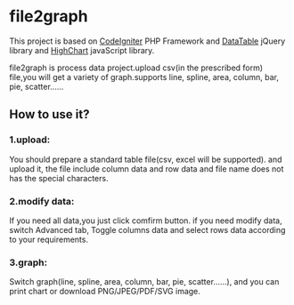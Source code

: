 file2graph
==========

This project is based on [CodeIgniter](http://ellislab.com/codeigniter) PHP Framework and [DataTable](http://www.datatables.net/) jQuery library and [HighChart](http://www.highcharts.com/) javaScript library.

file2graph is process data project.upload csv(in the prescribed form) file,you will get a variety of graph.supports line, spline, area, column, bar, pie, scatter......

How to use it?
----------
### 1.upload:
You should prepare a standard table file(csv, excel will be supported). and upload it, the file include column data and row data and file name does not has the special characters.
### 2.modify data:
If you need all data,you just click comfirm button. if you need modify data, switch Advanced tab, Toggle columns data and select rows data according to your requirements.
### 3.graph:
Switch graph(line, spline, area, column, bar, pie, scatter......), and you can print chart or download PNG/JPEG/PDF/SVG image.
